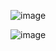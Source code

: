 ![image](https://user-images.githubusercontent.com/37501487/205333835-f672ded5-d3fd-4360-83f6-9f5d570db9a0.png)

![image](https://user-images.githubusercontent.com/37501487/205333898-605a7df7-c9ef-48c5-b82a-b85fe7b4e296.png)
